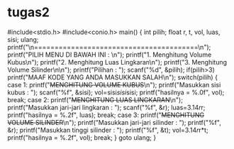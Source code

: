 tugas2
======
#include<stdio.h>
#include<conio.h>
main()
{
	int pilih;
	float r, t, vol, luas, sisi;
	ulang;
   	printf("\n========================================\n");
   	printf("PILIH MENU DI BAWAH INI : \n");
  	printf("1. Menghitung Volume Kubus\n");
   	printf("2. Menghitung Luas Lingkaran\n");
   	printf("3. Menghitung Volume Silinder\n\n");
   	printf("Pilihan : ");
   	scanf("%d", &pilih);
      		if(pilih>3)
      		printf("MAAF KODE YANG ANDA MASUKKAN SALAH\n");
   		switch(pilih)
   	{
   	case 1:
   	printf("~~~~MENGHITUNG VOLUME KUBUS~~~~\n");
   	printf("Masukkan sisi kubus : ");
   	scanf("%f", &sisi);
   	vol=sisi*sisi*sisi;
   	printf("hasilnya = %.0f", vol);
   	break;
      	case 2:
      	printf("~~~~MENGHITUNG LUAS LINGKARAN~~~~\n");
      	printf("Masukkan jari-jari lingkaran : ");
      	scanf("%f", &r);
      	luas=3.14*r*r;
      	printf("hasilnya = %.2f", luas);
      	break;
        case 3:
        printf("~~~~MENGHITUNG VOLUME SILINDER~~~~\n");
        printf("Masukkan jari-jari silinder : ");
        printf("%f", &r);
        printf("Masukkan tinggi silinder : ");
        printf("%f", &t);
        vol=3.14*r*r*t;
        printf("hasilnya = %.2f", vol);
        break;
   	}
   	goto ulang;
}
